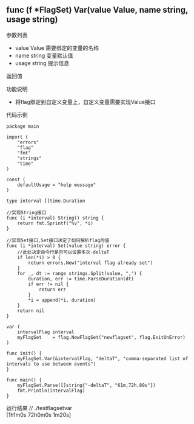 ## func (f *FlagSet) Var(value Value, name string, usage string)

参数列表
- value Value   需要绑定的变量的名称
- name string 变量默认值
- usage string 提示信息

返回值

功能说明
- 将flag绑定到自定义变量上，自定义变量需要实现Value接口

代码示例
        
    package main
    
    import (
    	"errors"
    	"flag"
    	"fmt"
    	"strings"
    	"time"
    )
    
    const (
    	defaultUsage = "help message"
    )
    
    type interval []time.Duration
    
    //实现String接口
    func (i *interval) String() string {
    	return fmt.Sprintf("%v", *i)
    }
    
    //实现Set接口,Set接口决定了如何解析flag的值
    func (i *interval) Set(value string) error {
    	//此处决定命令行是否可以设置多次-deltaT
    	if len(*i) > 0 {
    		return errors.New("interval flag already set")
    	}
    	for _, dt := range strings.Split(value, ",") {
    		duration, err := time.ParseDuration(dt)
    		if err != nil {
    			return err
    		}
    		*i = append(*i, duration)
    	}
    	return nil
    }
    
    var (
    	intervalFlag interval
    	myFlagSet    = flag.NewFlagSet("newflagset", flag.ExitOnError)
    )
    
    func init() {
    	myFlagSet.Var(&intervalFlag, "deltaT", "comma-separated list of intervals to use between events")
    }
    
    func main() {
    	myFlagSet.Parse([]string{"-deltaT", "61m,72h,80s"})
    	fmt.Println(intervalFlag)
    }

运行结果
    //  ./testflagsetvar                        
    [1h1m0s 72h0m0s 1m20s]
